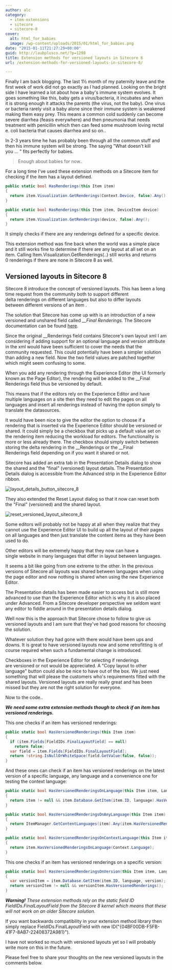 ```yaml
---
author: alc
category:
  - item-extensions
  - sitecore
  - sitecore-8
cover:
  alt: html_for_babies
  image: /wp-content/uploads/2015/01/html_for_babies.png
date: "2015-01-11T21:27:29+00:00"
guid: http://laubplusco.net/?p=1298
title: Extension methods for versioned layouts in Sitecore 8
url: /extension-methods-for-versioned-layouts-in-sitecore-8/

---
```

Finally I am back blogging. The last 1½ month of my paternity leave and the first week of work did not go exactly as I had planned. Looking on the bright side I have learned a lot about how a baby's immune system evolves. It goes something like this, baby gets a virus/bacteria, it incubates and when it is strong enough it attacks the parents (the virus, not the baby). One virus or bacteria rarely visit a baby alone since their immune system is weakened making them easy prey. This means a common cold suddenly can become severe diarrhea (feasis everywhere) and then pneumonia that needs treatment with penicillin which then can feed some mushroom loving rectal e. coli bacteria that causes diarrhea and so on..

In 2-3 years time he has probably been through all the common stuff and then his immune system will be strong. The saying "What doesn't kill you ... " fits perfectly for babies.

> Enough about babies for now..

For a long time I've used these extension methods on a Sitecore item for checking if the item has a layout defined.

```c#
public static bool HasRenderings(this Item item)
{
  return item.Visualization.GetRenderings(Context.Device, false).Any();
}

public static bool HasRenderings(this Item item, DeviceItem device)
{
  return item.Visualization.GetRenderings(device, false).Any();
}
```

It simply checks if there are any renderings defined for a specific device.

This extension method was fine back when the world was a simple place and it still works fine to determine if there are any layout at all set on an item. Calling Item.Visualization.GetRenderings(..) still works and returns 0 renderings if there are none in Sitecore 8 as well.

## Versioned layouts in Sitecore 8

Sitecore 8 introduce the concept of versioned layouts. This has been a long time request from the community both to support different delta renderings on different languages but also to differ layouts between different versions of an item .

The solution that Sitecore has come up with is an introduction of a new versioned and unshared field called _\_\_Final Renderings._ The Sitecore documentation can be found [here](https://doc.sitecore.net/products/sitecore%20experience%20platform/versioned%20layouts/versioned%20layouts).

Since the original \_\_Renderings field contains Sitecore's own layout xml I am considering if adding support for an optional language and version attribute in the xml would have been sufficient to cover the needs that the community requested. This could potentially have been a simpler solution than adding a new field. Now the two field values are patched together which might seem confusing to some.

When you add any rendering through the Experience Editor (the UI formerly known as the Page Editor), the rendering will be added to the \_\_Final Renderings field thus be versioned by default.

This means that if the editors rely on the Experience Editor and have multiple languages on a site then they need to edit the pages on all languages and insert all renderings instead of having the option simply to translate the datasources.

It would have been nice to give the editor the option to choose if a rendering that is inserted via the Experience Editor should be versioned or shared. It could simply be a checkbox that picks up a default value set on the rendering item reducing the workload for editors. The functionality is more or less already there. The checkbox should simply switch between storing the delta rendering in the \_\_Renderings or the \_\_Final Renderings field depending on if you want it shared or not.

Sitecore has added an extra tab in the Presentation Details dialog to show the shared and the "final" (versioned) layout details. The Presentation Details dialog is accessible from the Advanced strip in the Experience Editor ribbon.

![layout_details_button_sitecore_8](/wp-content/uploads/2015/01/layout_details_button_sitecore_8.png)

They also extended the Reset Layout dialog so that it now can reset both the "Final" (versioned) and the shared layout.

![reset_versioned_layout_sitecore_8](/wp-content/uploads/2015/01/reset_versioned_layout_sitecore_8.png)

Some editors will probably not be happy at all when they realize that they cannot use the Experience Editor UI to build up all the layout of their pages on all languages and then just translate the content items as they have been used to do.

Other editors will be extremely happy that they now can have a single website in many languages that differ in layout between languages.

It seems a bit like going from one extreme to the other. In the previous versions of Sitecore all layouts was shared between languages when using the page editor and now nothing is shared when using the new Experience Editor.

The Presentation details has been made easier to access but is still more advanced to use than the Experience Editor which is why it is also placed under Advanced. From a Sitecore developer perspective we seldom want any editor to fiddle around in the presentation details dialog.

Well now this is the approach that Sitecore chose to follow to give us versioned layouts and I am sure that they've had good reasons for choosing the solution.

Whatever solution they had gone with there would have been ups and downs. It is great to have versioned layouts now and some retrofitting is of course required when such a fundamental change is introduced.

Checkboxes in the Experience Editor for selecting if renderings are versioned or not would be appreciated. A "Copy layout to other language" button could also be nice to have out of the box. We just need something that will please the customers who's requirements fitted with the shared layouts. Versioned layouts are really really great and has been missed but they are not the right solution for everyone.

Now to the code..

_**We need some extra extension methods though to check if an item has versioned renderings.**_

This one checks if an item has versioned renderings:

```c#
public static bool HasVersionedRenderings(this Item item)
{
  if (item.Fields[FieldIDs.FinalLayoutField] == null)
    return false;
  var field = item.Fields[FieldIDs.FinalLayoutField];
  return !string.IsNullOrWhiteSpace(field.GetValue(false, false));
}
```

And these ones can check if an item has versioned renderings on the latest version of a specific language, any language and a convenience one for testing the context language:

```c#
public static bool HasVersionedRenderingsOnLanguage(this Item item, Language language)
{
  return item != null && item.Database.GetItem(item.ID, language).HasVersionedRenderings();
}

public static bool HasVersionedRenderingsOnAnyLanguage(this Item item)
{
  return ItemManager.GetContentLanguages(item).Any(item.HasVersionedRenderingsOnLanguage),
}

public static bool HasVersionedRenderingsOnContextLanguage(this Item item)
{
  return item.HasVersionedRenderingsOnLanguage(Context.Language);
}
```

This one checks if an item has versioned renderings on a specific version:

```c#
public static bool HasVersionedRenderingsOnVersion(this Item item, Language language, Sitecore.Data.Version version)
{
  var versionItem = item.Database.GetItem(item.ID, language, version);
  return versionItem != null && versionItem.HasVersionedRenderings();
}
```

_**Warning!** These extension methods rely on the static field ID FieldIDs.FinalLayoutField from the Sitecore 8 kernel which means that these will not work on an older Sitecore solution._

If you want backwards compatibility in your extension method library then simply replace FieldIDs.FinalLayoutField with new ID("{04BF00DB-F5FB-41F7-8AB7-22408372A981}").

I have not worked so much with versioned layouts yet so I will probably write more on this in the future.

Please feel free to share your thoughts on the new versioned layouts in the comments below.
